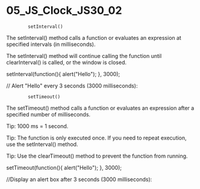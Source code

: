 # 05_JS_Clock_JS30_02

			setInterval()
			
The setInterval() method calls a function or evaluates an expression at specified intervals (in milliseconds).

The setInterval() method will continue calling the function until clearInterval() is called, or the window is closed.


setInterval(function(){ alert("Hello"); }, 3000);

// Alert "Hello" every 3 seconds (3000 milliseconds):

			setTimeout()
			
The setTimeout() method calls a function or evaluates an expression after a specified number of milliseconds.

Tip: 1000 ms = 1 second.

Tip: The function is only executed once. If you need to repeat execution, use the setInterval() method.

Tip: Use the clearTimeout() method to prevent the function from running.


setTimeout(function(){ alert("Hello"); }, 3000);

//Display an alert box after 3 seconds (3000 milliseconds):


